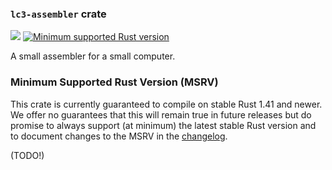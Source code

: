 ### `lc3-assembler` crate

[![](https://github.com/ut-utp/assembler/workflows/assembler/badge.svg)](https://github.com/ut-utp/assembler/actions?query=workflow%3Aassembler)
[![Minimum supported Rust version](https://img.shields.io/badge/rustc-1.41+-red.svg?style=for-the-badge&logo=rust)](#minimum-supported-rust-version-msrv)

A small assembler for a small computer.

### Minimum Supported Rust Version (MSRV)

This crate is currently guaranteed to compile on stable Rust 1.41 and newer. We offer no guarantees that this will remain true in future releases but do promise to always support (at minimum) the latest stable Rust version and to document changes to the MSRV in the [changelog](CHANGELOG.md).

(TODO!)
